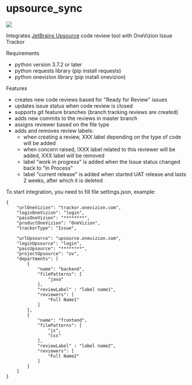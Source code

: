 # upsource_sync
![](./icon.png)

Integrates [JetBrains Upsource](https://www.jetbrains.com/upsource/) code review tool with OneVizion Issue Trackor

Requirements
- python version 3.7.2 or later
- python requests library (pip install requests)
- python onevizion library (pip install onevizion)

Features
- creates new code reviews based for "Ready for Review" issues
- updates issue status when code review is closed
- supports git feature branches (branch tracking reviews are created)
- adds new commits to the reviews in master branch
- assigns reviewer based on the file type
- adds and removes review labels:
  + when creating a review, XXX label depending on the type of code will be added 
  + when concern raised, !XXX label related to this reviewer will be added, XXX label will be removed
  + label "work in progress" is added when the Issue status changed back to "In Process"
  + label "current release" is added when started UAT release and lasts 2 weeks, after which it is deleted

To start integration, you need to fill file settings.json, example:
```
{
    "urlOneVizion": "trackor.onevizion.com",
    "loginOneVizion": "login",
    "passOneVizion": "********",
    "productOneVizion": "OneVizion",
    "trackorType": "Issue",

    "urlUpsource": "upsource.onevizion.com",
    "loginUpsource": "login",
    "passUpsource": "********",
    "projectUpsource": "ov",
    "departments": [
        {
            "name": "backend",
            "filePatterns": [
                "java"
            ],
            "reviewLabel" : "label name1",
            "reviewers": [
                "Full Name1"
            ]
        },
        {
            "name": "frontend",
            "filePatterns": [
                "js",
                "css"
            ],
            "reviewLabel" : "label name2",
            "reviewers": [
                "Full Name2"
            ]
        }
    ]
}
```
